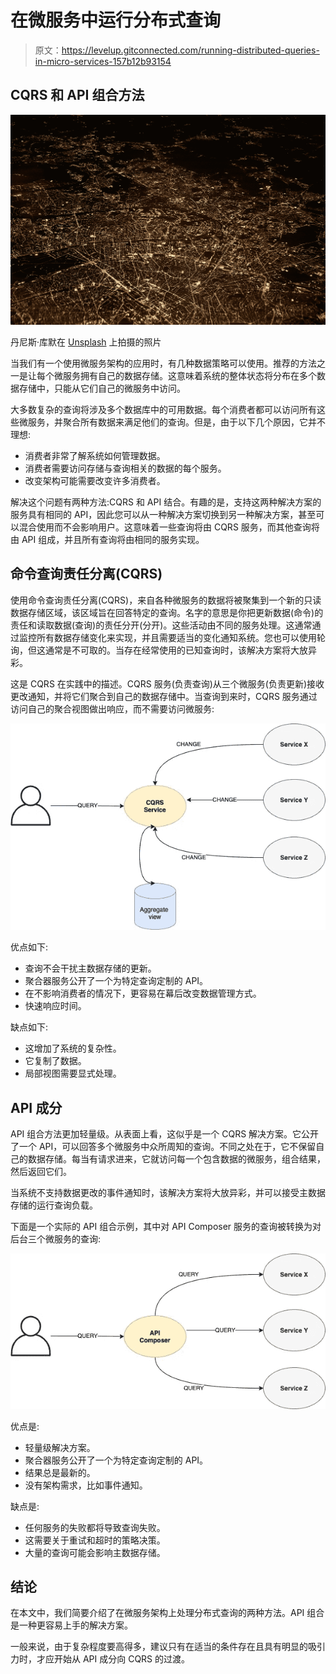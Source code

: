 # 在微服务中运行分布式查询

> 原文：<https://levelup.gitconnected.com/running-distributed-queries-in-micro-services-157b12b93154>

## CQRS 和 API 组合方法

![](img/07d919577572d5bfd3ac0d8d998c8265.png)

丹尼斯·库默在 [Unsplash](https://unsplash.com/s/photos/distributed-data?utm_source=unsplash&utm_medium=referral&utm_content=creditCopyText) 上拍摄的照片

当我们有一个使用微服务架构的应用时，有几种数据策略可以使用。推荐的方法之一是让每个微服务拥有自己的数据存储。这意味着系统的整体状态将分布在多个数据存储中，只能从它们自己的微服务中访问。

大多数复杂的查询将涉及多个数据库中的可用数据。每个消费者都可以访问所有这些微服务，并聚合所有数据来满足他们的查询。但是，由于以下几个原因，它并不理想:

*   消费者非常了解系统如何管理数据。
*   消费者需要访问存储与查询相关的数据的每个服务。
*   改变架构可能需要改变许多消费者。

解决这个问题有两种方法:CQRS 和 API 结合。有趣的是，支持这两种解决方案的服务具有相同的 API，因此您可以从一种解决方案切换到另一种解决方案，甚至可以混合使用而不会影响用户。这意味着一些查询将由 CQRS 服务，而其他查询将由 API 组成，并且所有查询将由相同的服务实现。

## 命令查询责任分离(CQRS)

使用命令查询责任分离(CQRS)，来自各种微服务的数据将被聚集到一个新的只读数据存储区域，该区域旨在回答特定的查询。名字的意思是你把更新数据(命令)的责任和读取数据(查询)的责任分开(分开)。这些活动由不同的服务处理。这通常通过监控所有数据存储变化来实现，并且需要适当的变化通知系统。您也可以使用轮询，但这通常是不可取的。当存在经常使用的已知查询时，该解决方案将大放异彩。

这是 CQRS 在实践中的描述。CQRS 服务(负责查询)从三个微服务(负责更新)接收更改通知，并将它们聚合到自己的数据存储中。当查询到来时，CQRS 服务通过访问自己的聚合视图做出响应，而不需要访问微服务:

![](img/b5fc8c9de9ab25963bf5744e33f4aaa9.png)

优点如下:

*   查询不会干扰主数据存储的更新。
*   聚合器服务公开了一个为特定查询定制的 API。
*   在不影响消费者的情况下，更容易在幕后改变数据管理方式。
*   快速响应时间。

缺点如下:

*   这增加了系统的复杂性。
*   它复制了数据。
*   局部视图需要显式处理。

## API 成分

API 组合方法更加轻量级。从表面上看，这似乎是一个 CQRS 解决方案。它公开了一个 API，可以回答多个微服务中众所周知的查询。不同之处在于，它不保留自己的数据存储。每当有请求进来，它就访问每一个包含数据的微服务，组合结果，然后返回它们。

当系统不支持数据更改的事件通知时，该解决方案将大放异彩，并可以接受主数据存储的运行查询负载。

下面是一个实际的 API 组合示例，其中对 API Composer 服务的查询被转换为对后台三个微服务的查询:

![](img/95883b704e9bc8dc2af3596e5e6d8017.png)

优点是:

*   轻量级解决方案。
*   聚合器服务公开了一个为特定查询定制的 API。
*   结果总是最新的。
*   没有架构需求，比如事件通知。

缺点是:

*   任何服务的失败都将导致查询失败。
*   这需要关于重试和超时的策略决策。
*   大量的查询可能会影响主数据存储。

## 结论

在本文中，我们简要介绍了在微服务架构上处理分布式查询的两种方法。API 组合是一种更容易上手的解决方案。

一般来说，由于复杂程度要高得多，建议只有在适当的条件存在且具有明显的吸引力时，才应开始从 API 成分向 CQRS 的过渡。
